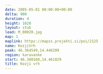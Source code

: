 ```yaml
---
date: 2005-05-01 00:00:00+00:00
delta: 900
duration: 4
height: 1628
layout: stub
lead: M_00020.jpg
map: 1
maplink: https://mapzs.projekti.si/poi/2125
name: KozjiVrh
peak: 46.364549,14.446209
region: karavanke
start: 46.380160,14.461829
title: Kozji vrh
---
```


